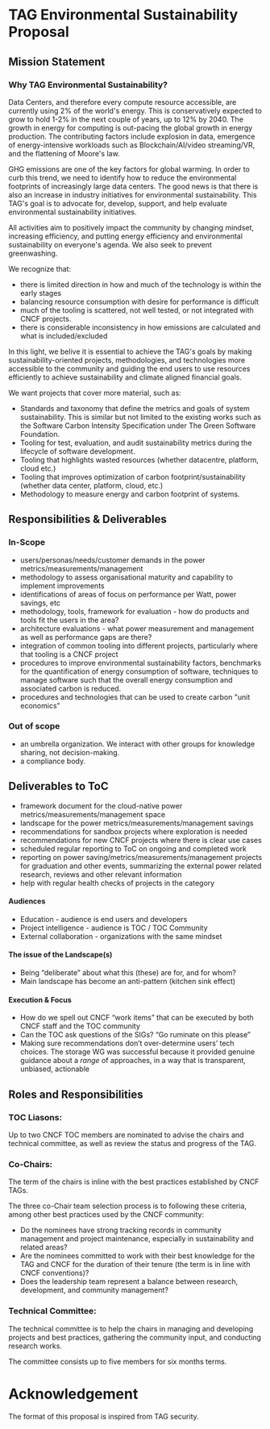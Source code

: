 # TAG Environmental Sustainability Proposal

## Mission Statement

### Why TAG Environmental Sustainability? 

<!--- reference needed --->Data Centers, and therefore every compute resource accessible, are currently using 2% of the world's energy. This is conservatively expected to grow to hold 1-2% in the next couple of years, up to 12% by 2040. The growth in energy for computing is out-pacing the global growth in energy production. The contributing factors include explosion in data, emergence of energy-intensive workloads such as Blockchain/AI/video streaming/VR, and the flattening of Moore's law. 

GHG emissions are one of the key factors for global warming. In order to curb this trend, we need to identify how to reduce the environmental footprints of increasingly large data centers. The good news is that there is also an increase in industry initiatives for environmental sustainability. This TAG's goal is to advocate for, develop, support, and help evaluate environmental sustainability initiatives.

All activities aim to positively impact the community by changing mindset, increasing efficiency, and putting energy efficiency and environmental sustainability on everyone's agenda.  We also seek to prevent greenwashing.

We recognize that: 
- there is limited direction in how and much of the technology is within the early stages
- balancing resource consumption with desire for performance is difficult
- much of the tooling is scattered, not well tested, or not integrated with CNCF projects.
- there is considerable inconsistency in how emissions are calculated and what is included/excluded
 
In this light, we belive it is essential to achieve the TAG's goals by making sustainability-oriented projects, methodologies, and technologies more accessible to the community and guiding the end users to use resources efficiently to achieve sustainability and climate aligned financial goals.


We want projects that cover more material, such as:
 - Standards and taxonomy that define the metrics and goals of system sustainability. This is similar but not limited to the existing works such as the Software Carbon Intensity Specification under The Green Software Foundation.
 - Tooling for test, evaluation, and audit sustainability metrics during the lifecycle of software development.
 - Tooling that highlights wasted resources (whether datacentre, platform, cloud etc.)
 - Tooling that improves optimization of carbon footprint/sustainability (whether data center, platform, cloud, etc.) 
 - Methodology to measure energy and carbon footprint of systems.

## Responsibilities & Deliverables

### In-Scope

- users/personas/needs/customer demands in the power metrics/measurements/management
- methodology to assess organisational maturity and capability to implement improvements
- identifications of areas of focus on performance per Watt, power savings, etc
- methodology, tools, framework for evaluation - how do products and tools fit the users in the area?
- architecture evaluations - what power measurement and management as well as performance gaps are there?
- integration of common tooling into different projects, particularly where that tooling is a CNCF project 
- procedures to improve environmental sustainability factors, benchmarks for the quantification of energy consumption of software, techniques to manage software such that the overall energy consumption and associated carbon is reduced.
- procedures and technologies that can be used to create carbon <!--- please explain how this related to CNCF and open source -->"unit economics"

### Out of scope
<!---
- a standards body: We won't be creating standards. 
- a certification board for applicability to sustainability for individual projects.
// Per William C: Will this prevent working on defining the equivalent of a "Software Energy Index" to agree on a way to calculate the actual energy consumed by a software delivering a service and taking into account the indirect energy impact (like energy consumed by external storage consumed by the Pod, or the network paths used by an intercommunication of microservices)
-  We will not answer any specific questions regarding the state of any project unless there is some impact to cloud-specific systems. //what does this mean? can this be rephrased, e.g. not to address questions/issues of non-CNCF projects? //(Marlow) This is to not become the "experts" at having to answer questions on specific projects. Providing guidance is good. Being on the hook to recommend specific things, less good. 
 --->
- an umbrella organization. We interact with other groups for knowledge sharing, not decision-making.
- a compliance body.

## Deliverables to ToC

- framework document for the cloud-native power metrics/measurements/management space
- landscape for the power metrics/measurements/management savings
- recommendations for sandbox projects where exploration is needed
- recommendations for new CNCF projects where there is clear use cases
- scheduled regular reporting to ToC on ongoing and completed work
- reporting on power saving/metrics/measurements/management projects for graduation and other events, summarizing the external power related research, reviews and other relevant information
- help with regular health checks of projects in the category

#### Audiences

- Education - audience is end users and developers
- Project intelligence - audience is TOC / TOC Community
- External collaboration - organizations with the same mindset

#### The issue of the Landscape(s)

- Being “deliberate” about what this (these) are for, and for whom?
- Main landscape has become an anti-pattern (kitchen sink effect)

#### Execution & Focus

- How do we spell out CNCF “work items” that can be executed by both CNCF staff and the TOC community
- Can the TOC ask questions of the SIGs?  “Go ruminate on this please”
- Making sure recommendations don’t over-determine users’ tech choices.  The storage WG was successful because it provided genuine guidance about a *range* of approaches, in a way that is transparent, unbiased, actionable

## Roles and Responsibilities

### TOC Liasons: 

Up to two CNCF TOC members are nominated to advise the chairs and technical committee, as well as review the status and progress of the TAG. 

<!-- this needs to be determined -->

### Co-Chairs:

The term of the chairs is inline with the best practices established by CNCF TAGs.

The three co-Chair team selection process is to following these criteria, among other best practices used by the CNCF community:
- Do the nominees have strong tracking records in community management and project maintenance, especially in sustainability and related areas? 
- Are the nominees committed to work with their best knowledge for the TAG and CNCF for the duration of their tenure (the term is in line with CNCF conventions)?
- Does the leadership team represent a balance between research, development, and community management?

<!-- these need to be determined -->


### Technical Committee: 
The technical committee is to help the chairs in managing and developing projects and best practices, gathering the community input, and conducting research works. 

The committee consists up to five members for six months terms.

<!-- these can be determined after the fact, but we can get a march by doing it beforehand. -->

# Acknowledgement
The format of this proposal is inspired from TAG security. 

